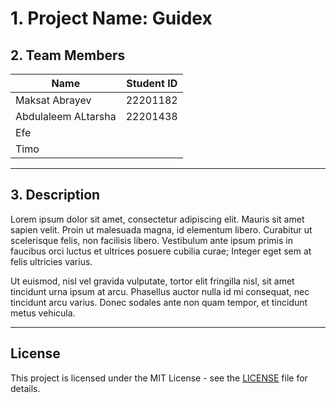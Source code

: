 # 1. Project Name: **Guidex**

## 2. Team Members

| Name                   | Student ID |
| ---------------------- | ---------- |
| Maksat Abrayev         | 22201182   |
| Abdulaleem ALtarsha    | 22201438   |
| Efe                    |            |
| Timo                   |            |

---

## 3. Description

Lorem ipsum dolor sit amet, consectetur adipiscing elit. Mauris sit amet sapien velit. Proin ut malesuada magna, id elementum libero. Curabitur ut scelerisque felis, non facilisis libero. Vestibulum ante ipsum primis in faucibus orci luctus et ultrices posuere cubilia curae; Integer eget sem at felis ultricies varius.

Ut euismod, nisl vel gravida vulputate, tortor elit fringilla nisl, sit amet tincidunt urna ipsum at arcu. Phasellus auctor nulla id mi consequat, nec tincidunt arcu varius. Donec sodales ante non quam tempor, et tincidunt metus vehicula.

---

## License

This project is licensed under the MIT License - see the [LICENSE](LICENSE) file for details.
